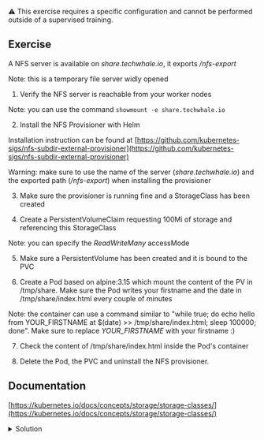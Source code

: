 :warning: This exercise requires a specific configuration and cannot be performed outside of a supervised training.

## Exercise

A NFS server is available on *share.techwhale.io*, it exports */nfs-export*

Note: this is a temporary file server widly opened

1. Verify the NFS server is reachable from your worker nodes

Note: you can use the command `showmount -e share.techwhale.io`

2. Install the NFS Provisioner with Helm

Installation instruction can be found at [https://github.com/kubernetes-sigs/nfs-subdir-external-provisioner](https://github.com/kubernetes-sigs/nfs-subdir-external-provisioner)

Warning: make sure to use the name of the server (*share.techwhale.io*) and the exported path (*/nfs-export*) when installing the provisioner 

3. Make sure the provisioner is running fine and a StorageClass has been created

4. Create a PersistentVolumeClaim requesting 100Mi of storage and referencing this StorageClass

Note: you can specify the *ReadWriteMany* accessMode

5. Make sure a PersistentVolume has been created and it is bound to the PVC

6. Create a Pod based on alpine:3.15 which mount the content of the PV in /tmp/share. Make sure the Pod writes your firstname and the date in /tmp/share/index.html every couple of minutes

Note: the container can use a command similar to "while true; do echo hello from YOUR_FIRSTNAME at $(date) >> /tmp/share/index.html; sleep 100000; done". Make sure to replace *YOUR_FIRSTNAME* with your firstname :)

7. Check the content of /tmp/share/index.html inside the Pod's container

8. Delete the Pod, the PVC and uninstall the NFS provisioner.

## Documentation

[https://kubernetes.io/docs/concepts/storage/storage-classes/](https://kubernetes.io/docs/concepts/storage/storage-classes/)

<details>
  <summary markdown="span">Solution</summary>

1. Verify the NFS server is reachable from your worker nodes

You will get the same result from worker1 and worker2

```
showmount -e share.techwhale.io
Export list for share.techwhale.io:
/nfs-export 194.182.168.0/22,91.92.118.0/23,91.92.116.0/23,89.145.160.0/22
```

2. Install the NFS Provisioner with Helm

Add the Helm repo containing the NFS provisioner:

```
helm repo add nfs-subdir-external-provisioner https://kubernetes-sigs.github.io/nfs-subdir-external-provisioner/
```

Install the NFS provisioner providing the path towards the NFS server and the name of the export:

```
helm install nfs-subdir-external-provisioner nfs-subdir-external-provisioner/nfs-subdir-external-provisioner --set nfs.server=share.techwhale.io --set nfs.path=/nfs-export
```

3. Make sure the provisioner is running fine and a StorageClass has been created

Making sure the provisioner is running fine:

```
k get po -l app=nfs-subdir-external-provisioner
```

The *nfs-client* storage class has been created:

```
k get sc
NAME         PROVISIONER                                     RECLAIMPOLICY   VOLUMEBINDINGMODE   ALLOWVOLUMEEXPANSION   AGE
nfs-client   cluster.local/nfs-subdir-external-provisioner   Delete          Immediate           true                   10s
```

4. Create a PersistentVolumeClaim requesting 100Mi of storage and referencing this StorageClass

Creation of the PVC:

```
cat <<EOF | kubectl apply -f -
apiVersion: v1
kind: PersistentVolumeClaim
metadata: 
  name: share
spec: 
  storageClassName: "nfs-client"
  accessModes:
    - ReadWriteMany
  resources:
    requests: 
      storage: 100Mi
EOF
```

5. Make sure a PersistentVolume has been created and it is bound to the PVC

The PVC is bound to a newly created PV:

```
k get pvc,pv
NAME                          STATUS   VOLUME                                     CAPACITY   ACCESS MODES   STORAGECLASS   AGE
persistentvolumeclaim/share   Bound    pvc-ed1f9e73-285b-49f1-8ae8-c33d1ba96fee   100Mi      RWX            nfs-client     4s

NAME                                                        CAPACITY   ACCESS MODES   RECLAIM POLICY   STATUS     CLAIM           STORAGECLASS   REASON   AGE
persistentvolume/pvc-ed1f9e73-285b-49f1-8ae8-c33d1ba96fee   100Mi      RWX            Delete           Bound      default/share   nfs-client              4s
```

6. Create a Pod based on alpine:3.15 which mount the content of the PV in /tmp/share. Make sure the pod writes your firstname and the date in /tmp/share/index.html every couple of minutes

The Pod can have a specification like the following one (change YOUR_FIRSTNAME with your real name):

```
cat <<EOF | kubectl apply -f -
apiVersion: v1
kind: Pod
metadata:
  name: hello
spec:
  containers:
  - image: alpine:3.15
    name: alpine
    command:
    - "/bin/sh"
    - "-c"
    - "while true; do echo hello from YOUR_FIRSTNAME at $(date) >> /tmp/share/index.html; sleep 3600; done"
    volumeMounts:
    - name: share
      mountPath: /tmp/share
  volumes:
  - name: share
    persistentVolumeClaim:
      claimName: share
EOF
```

7. Check the content of /tmp/share/index.html inside the Pod's container

```
k exec -ti hello -- cat /tmp/share/index.html
hello from YOUR_FIRSTNAME at Fri Apr 1 13:54:34 UTC 2022
```

8. Delete the Pod, the PVC and uninstall the NFS provisioner.

Deletion of the Pod and the PVC

```
k delete po/hello pvc/share
```

Uninstall of the NFS provisioner

```
helm uninstall nfs-subdir-external-provisioner
```

</details>

